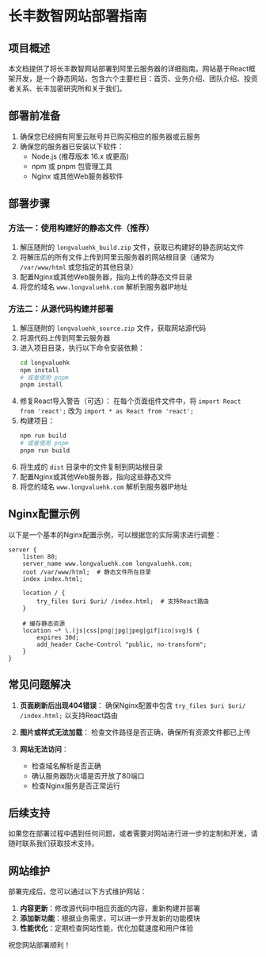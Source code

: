 # 长丰数智网站部署指南

## 项目概述

本文档提供了将长丰数智网站部署到阿里云服务器的详细指南。网站基于React框架开发，是一个静态网站，包含六个主要栏目：首页、业务介绍、团队介绍、投资者关系、长丰加密研究所和关于我们。

## 部署前准备

1. 确保您已经拥有阿里云账号并已购买相应的服务器或云服务
2. 确保您的服务器已安装以下软件：
   - Node.js (推荐版本 16.x 或更高)
   - npm 或 pnpm 包管理工具
   - Nginx 或其他Web服务器软件

## 部署步骤

### 方法一：使用构建好的静态文件（推荐）

1. 解压随附的 `longvaluehk_build.zip` 文件，获取已构建好的静态网站文件
2. 将解压后的所有文件上传到阿里云服务器的网站根目录（通常为 `/var/www/html` 或您指定的其他目录）
3. 配置Nginx或其他Web服务器，指向上传的静态文件目录
4. 将您的域名 `www.longvaluehk.com` 解析到服务器IP地址

### 方法二：从源代码构建并部署

1. 解压随附的 `longvaluehk_source.zip` 文件，获取网站源代码
2. 将源代码上传到阿里云服务器
3. 进入项目目录，执行以下命令安装依赖：
   ```bash
   cd longvaluehk
   npm install
   # 或者使用 pnpm
   pnpm install
   ```
4. 修复React导入警告（可选）：
   在每个页面组件文件中，将 `import React from 'react';` 改为 `import * as React from 'react';`
5. 构建项目：
   ```bash
   npm run build
   # 或者使用 pnpm
   pnpm run build
   ```
6. 将生成的 `dist` 目录中的文件复制到网站根目录
7. 配置Nginx或其他Web服务器，指向这些静态文件
8. 将您的域名 `www.longvaluehk.com` 解析到服务器IP地址

## Nginx配置示例

以下是一个基本的Nginx配置示例，可以根据您的实际需求进行调整：

```nginx
server {
    listen 80;
    server_name www.longvaluehk.com longvaluehk.com;
    root /var/www/html;  # 静态文件所在目录
    index index.html;

    location / {
        try_files $uri $uri/ /index.html;  # 支持React路由
    }

    # 缓存静态资源
    location ~* \.(js|css|png|jpg|jpeg|gif|ico|svg)$ {
        expires 30d;
        add_header Cache-Control "public, no-transform";
    }
}
```

## 常见问题解决

1. **页面刷新后出现404错误**：
   确保Nginx配置中包含 `try_files $uri $uri/ /index.html;` 以支持React路由

2. **图片或样式无法加载**：
   检查文件路径是否正确，确保所有资源文件都已上传

3. **网站无法访问**：
   - 检查域名解析是否正确
   - 确认服务器防火墙是否开放了80端口
   - 检查Nginx服务是否正常运行

## 后续支持

如果您在部署过程中遇到任何问题，或者需要对网站进行进一步的定制和开发，请随时联系我们获取技术支持。

## 网站维护

部署完成后，您可以通过以下方式维护网站：

1. **内容更新**：修改源代码中相应页面的内容，重新构建并部署
2. **添加新功能**：根据业务需求，可以进一步开发新的功能模块
3. **性能优化**：定期检查网站性能，优化加载速度和用户体验

祝您网站部署顺利！

